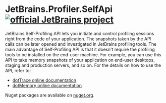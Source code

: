 # JetBrains.Profiler.SelfApi [![official JetBrains project](https://jb.gg/badges/official.svg)](https://confluence.jetbrains.com/display/ALL/JetBrains+on+GitHub)

JetBrains Self-Profiling API lets you initiate and control profiling sessions right from the code of your application.
The snapshots taken by the API calls can be later opened and investigated in JetBrains profiling tools.
The main advantage of Self-Profiling API is that it doesn't require the profiling tools to be installed on the end-user machine.
For example, you can use this API to take memory snapshots of your application on end-user desktops, staging and production servers, and so on.
For the details on how to use the API, refer to:
- [dotTrace online documentation](https://www.jetbrains.com/help/profiler/Profiling_Guidelines__Advanced_Profiling_Using_dotTrace_API.html#self-profiled-applications)
- [dotMemory online documentation](https://www.jetbrains.com/help/dotmemory/Profiling_Guidelines__Advanced_Profiling_Using_dotTrace_API.html#self-profiled-applications)

Nuget packages are available on [nuget.org](https://www.nuget.org/packages/JetBrains.Profiler.SelfApi/).
